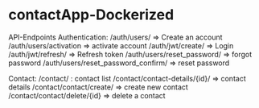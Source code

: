 # contactApp-Dockerized
API-Endpoints
Authentication:
/auth/users/ => Create an account
/auth/users/activation => activate account
/auth/jwt/create/ => Login
/auth/jwt/refresh/ => Refresh token
/auth/users/reset_password/ => forgot password
/auth/users/reset_password_confirm/ => reset password

Contact:
/contact/ : contact list
/contact/contact-details/{id}/ => contact details
/contact/contact/create/ => create new contact
/contact/contact/delete/{id} => delete a contact
